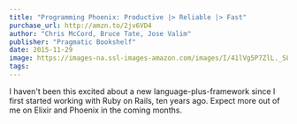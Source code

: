 ```yaml
---
title: "Programming Phoenix: Productive |> Reliable |> Fast"
purchase_url: http://amzn.to/2jv6VD4
author: "Chris McCord, Bruce Tate, Jose Valim"
publisher: "Pragmatic Bookshelf"
date: 2015-11-29
image: https://images-na.ssl-images-amazon.com/images/I/41lVg5P7ZlL._SL75_.jpg
tags:
---
```


I haven't been this excited about a new language-plus-framework since I first started working with Ruby on Rails, ten years ago. Expect more out of me on Elixir and Phoenix in the coming months.
